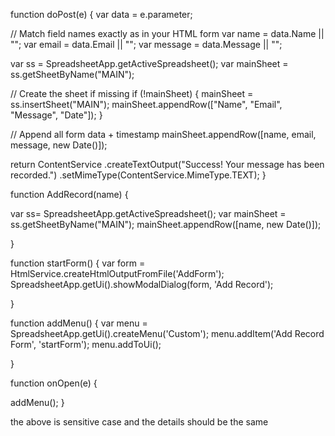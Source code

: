 <!-- Appscript function used  -->
function doPost(e) {
  var data = e.parameter;

  // Match field names exactly as in your HTML form
  var name = data.Name || "";
  var email = data.Email || "";
  var message = data.Message || "";

  var ss = SpreadsheetApp.getActiveSpreadsheet();
  var mainSheet = ss.getSheetByName("MAIN");

  // Create the sheet if missing
  if (!mainSheet) {
    mainSheet = ss.insertSheet("MAIN");
    mainSheet.appendRow(["Name", "Email", "Message", "Date"]);
  }

  // Append all form data + timestamp
  mainSheet.appendRow([name, email, message, new Date()]);

  return ContentService
    .createTextOutput("Success! Your message has been recorded.")
    .setMimeType(ContentService.MimeType.TEXT);
}
<!-- the above is for an external html  -->
<!-- For an internal  html  -->
function AddRecord(name) {
  
  var ss= SpreadsheetApp.getActiveSpreadsheet();
  var mainSheet = ss.getSheetByName("MAIN");
  mainSheet.appendRow([name, new Date()]);
  
}

function startForm()
{
 var form = HtmlService.createHtmlOutputFromFile('AddForm');
 SpreadsheetApp.getUi().showModalDialog(form, 'Add Record');
  
  
}

function addMenu()
{
 var menu = SpreadsheetApp.getUi().createMenu('Custom');
 menu.addItem('Add Record Form', 'startForm');
 menu.addToUi();
  
}

function onOpen(e)
{
  
 addMenu(); 
}
<!-- the following should be noted  -->
the above is sensitive case and the details should be the same 